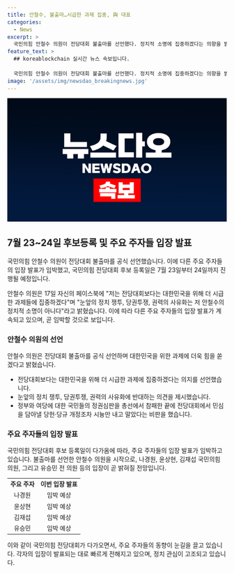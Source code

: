 ```yaml
---
title: 안철수, 불출마…시급한 과제 집중, 與 대표
categories:
  - News
excerpt: >
  국민의힘 안철수 의원이 전당대회 불출마를 선언했다. 정치적 소명에 집중하겠다는 의향을 밝히며 민심 담아낼 당헌·당규 개정 시늉이라며 참패 후 당권투쟁을 거부했다. 다른 주자들의 입장 발표가 임박해지면서 7월 23~24일 후보 등록으로 긴장이 고조되고 있다. (문단 요약 146자)
feature_text: >
  ## koreablockchain 실시간 뉴스 속보입니다.

  국민의힘 안철수 의원이 전당대회 불출마를 선언했다. 정치적 소명에 집중하겠다는 의향을 밝히며 민심 담아낼 당헌·당규 개정 시늉이라며 참패 후 당권투쟁을 거부했다. 다른 주자들의 입장 발표가 임박해지면서 7월 23~24일 후보 등록으로 긴장이 고조되고 있다. (문단 요약 146자)
image: '/assets/img/newsdao_breakingnews.jpg'
---
```


<p><img src="/assets/img/newsdao_breakingnews.jpg" alt="koreablockchain 속보" /></p>

<h2 data-ke-size="size26">7월 23~24일 후보등록 및 주요 주자들 입장 발표</h2>

<p>국민의힘 안철수 의원이 전당대회 불출마를 공식 선언했습니다. 이에 다른 주요 주자들의 입장 발표가 임박했고, 국민의힘 전당대회 후보 등록일은 7월 23일부터 24일까지 진행될 예정입니다.</p>

<p data-ke-size="size16">안철수 의원은 17일 자신의 페이스북에 "저는 전당대회보다는 대한민국을 위해 더 시급한 과제들에 집중하겠다"며 "눈앞의 정치 쟁투, 당권투쟁, 권력의 사유화는 저 안철수의 정치적 소명이 아니다"라고 밝혔습니다. 이에 따라 다른 주요 주자들의 입장 발표가 계속되고 있으며, 곧 임박할 것으로 보입니다.</p>

<h3>안철수 의원의 선언</h3>

<p>안철수 의원은 전당대회 불출마를 공식 선언하며 대한민국을 위한 과제에 더욱 힘을 쏟겠다고 밝혔습니다.</p>

<ul>
  <li>전당대회보다는 대한민국을 위해 더 시급한 과제에 집중하겠다는 의지를 선언했습니다.</li>
  <li>눈앞의 정치 쟁투, 당권투쟁, 권력의 사유화에 반대하는 의견을 제시했습니다.</li>
  <li>정부와 여당에 대한 국민들의 정권심판을 총선에서 참패한 끝에 전당대회에서 민심을 담아낼 당헌·당규 개정조차 시늉만 내고 말았다는 비판을 했습니다.</li>
</ul>

<h3>주요 주자들의 입장 발표</h3>

<p>국민의힘 전당대회 후보 등록일이 다가옴에 따라, 주요 주자들의 입장 발표가 임박하고 있습니다. 불출마를 선언한 안철수 의원을 시작으로, 나경원, 윤상현, 김재섭 국민의힘 의원, 그리고 유승민 전 의원 등의 입장이 곧 밝혀질 전망입니다. </p>

<table>
  <tr>
    <td style="text-align: center; height: 17px;"><b>주요 주자</b></td>
    <td style="text-align: center; height: 17px;"><b>이번 입장 발표</b></td>
  </tr>
  <tr>
    <td style="text-align: center; height: 17px;">나경원</td>
    <td style="text-align: center; height: 17px;">임박 예상</td>
  </tr>
  <tr>
    <td style="text-align: center; height: 17px;">윤상현</td>
    <td style="text-align: center; height: 17px;">임박 예상</td>
  </tr>
  <tr>
    <td style="text-align: center; height: 17px;">김재섭</td>
    <td style="text-align: center; height: 17px;">임박 예상</td>
  </tr>
  <tr>
    <td style="text-align: center; height: 17px;">유승민</td>
    <td style="text-align: center; height: 17px;">임박 예상</td>
  </tr>
</table>

<p>이와 같이 국민의힘 전당대회가 다가오면서, 주요 주자들의 동향이 눈길을 끌고 있습니다. 각자의 입장이 발표되는 대로 빠르게 전해지고 있으며, 정치 관심이 고조되고 있습니다.</p>

